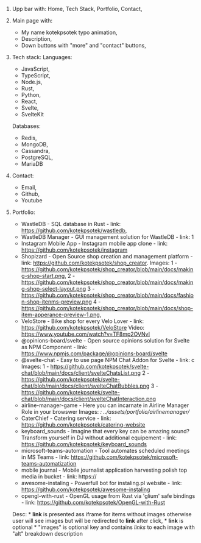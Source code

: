 1. Upp bar with: Home, Tech Stack, Portfolio, Contact,
2. Main page with: 
    - My name kotekpsotek typo animation,
    - Description,
    - Down buttons with "more" and "contact" buttons,
3. Tech stack:
    Languages:
    - JavaScript,
    - TypeScript,
    - Node.js,
    - Rust,
    - Python,
    - React,
    - Svelte,
    - SvelteKit

    Databases:
    - Redis,
    - MongoDB,
    - Cassandra,
    - PostgreSQL,
    - MariaDB

1. Contact:
    - Email,
    - Github,
    - Youtube

4. Portfolio:
    - WastleDB - SQL database in Rust - link: https://github.com/kotekpsotek/wastledb,
    - WastleDB Manager - GUI management solution for WastleDB - link: 1
    - Instagram Mobile App - Instagram mobile app clone - link: https://github.com/kotekpsotek/instagram
    - Shopizard - Open Source shop creation and management platform - link: https://github.com/kotekpsotek/shop_creator. 
    Images: 
    1 - https://github.com/kotekpsotek/shop_creator/blob/main/docs/making-shop-start.png, 2 - https://github.com/kotekpsotek/shop_creator/blob/main/docs/making-shop-select-layout.png
    3 - https://github.com/kotekpsotek/shop_creator/blob/main/docs/fashion-shop-itenms-preview.png
    4 - https://github.com/kotekpsotek/shop_creator/blob/main/docs/shop-item-apperance-preview-1.png,
    - VeloStore - Bike shop for every Velo Lover - link: https://github.com/kotekpsotek/VeloStore
    Video: https://www.youtube.com/watch?v=TF8mp2OVNvI
    - @opinions-board/svelte - Open source opinions solution for Svelte as NPM Component - link: https://www.npmjs.com/package/@opinions-board/svelte
    - @svelte-chat - Easy to use page NPM Chat Addon for Svelte - link: c
    Images:
    1 - https://github.com/kotekpsotek/svelte-chat/blob/main/docs/client/svelteChatsList.png
    2 - https://github.com/kotekpsotek/svelte-chat/blob/main/docs/client/svelteChatBubbles.png
    3 - https://github.com/kotekpsotek/svelte-chat/blob/main/docs/client/svelteChatInteraction.png
    - airline-manager-game - Here you can incarnate in Airline Manager Role in your browswer
    Images:
    *: ../assets/portfolio/airlinemanager/*
    - CaterChief - Catering service - link: https://github.com/kotekpsotek/catering-website
    - keyboard_sounds - Imagine that every key can be amazing sound? Transform yourself in DJ without additional equipement - link: https://github.com/kotekpsotek/keyboard_sounds
    - microsoft-teams-automation - Tool automates scheduled meetings in MS Teams - link: https://github.com/kotekpsotek/microsoft-teams-automatization
    - mobile journal - Mobile journalist application harvesting polish top media in bucket - link: https://
    - awesome-instaling - Powerfull bot for instaling.pl website - link: https://github.com/kotekpsotek/awesome-instaling
    - opengl-with-rust - OpenGL usage from Rust via 'glium' safe bindings - link: https://github.com/kotekpsotek/OpenGL-with-Rust

    Desc: 
        * **link** is presented ass iframe for items without images otherwise user will see images but will be redirected to **link** after click,
        * **link** is optional
        * "images" is optional key and contains *links* to each image with "alt" breakdown description
